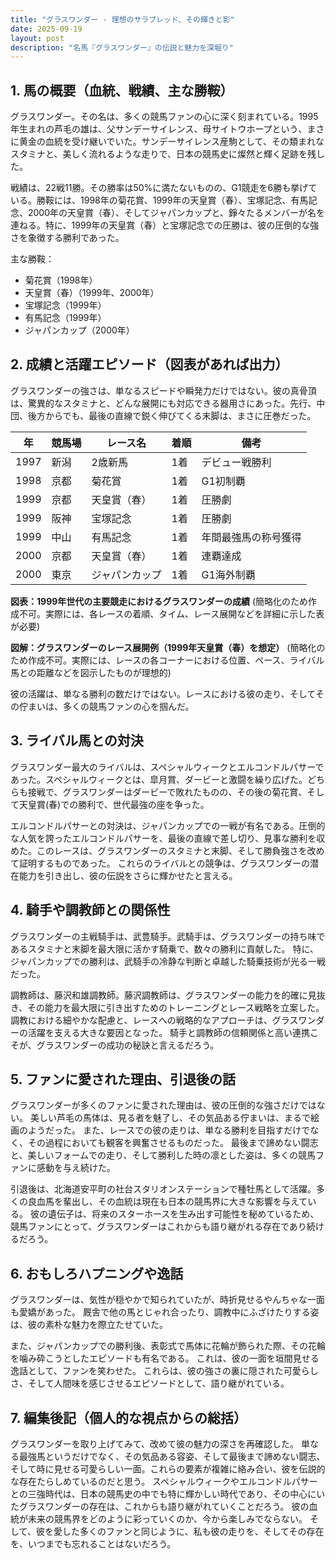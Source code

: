```yaml
---
title: "グラスワンダー - 理想のサラブレッド、その輝きと影"
date: 2025-09-19
layout: post
description: "名馬『グラスワンダー』の伝説と魅力を深堀り"
---
```


## 1. 馬の概要（血統、戦績、主な勝鞍）

グラスワンダー。その名は、多くの競馬ファンの心に深く刻まれている。1995年生まれの芦毛の雄は、父サンデーサイレンス、母サイトウホープという、まさに黄金の血統を受け継いでいた。サンデーサイレンス産駒として、その類まれなスタミナと、美しく流れるような走りで、日本の競馬史に燦然と輝く足跡を残した。

戦績は、22戦11勝。その勝率は50%に満たないものの、G1競走を6勝も挙げている。勝鞍には、1998年の菊花賞、1999年の天皇賞（春）、宝塚記念、有馬記念、2000年の天皇賞（春）、そしてジャパンカップと、錚々たるメンバーが名を連ねる。特に、1999年の天皇賞（春）と宝塚記念での圧勝は、彼の圧倒的な強さを象徴する勝利であった。

主な勝鞍：

* 菊花賞（1998年）
* 天皇賞（春）（1999年、2000年）
* 宝塚記念（1999年）
* 有馬記念（1999年）
* ジャパンカップ（2000年）


## 2. 成績と活躍エピソード（図表があれば出力）

グラスワンダーの強さは、単なるスピードや瞬発力だけではない。彼の真骨頂は、驚異的なスタミナと、どんな展開にも対応できる器用さにあった。先行、中団、後方からでも、最後の直線で鋭く伸びてくる末脚は、まさに圧巻だった。

| 年 | 競馬場 | レース名 | 着順 | 備考 |
|---|---|---|---|---|
| 1997 | 新潟 | 2歳新馬 | 1着 | デビュー戦勝利 |
| 1998 | 京都 | 菊花賞 | 1着 | G1初制覇 |
| 1999 | 京都 | 天皇賞（春） | 1着 | 圧勝劇 |
| 1999 | 阪神 | 宝塚記念 | 1着 | 圧勝劇 |
| 1999 | 中山 | 有馬記念 | 1着 | 年間最強馬の称号獲得 |
| 2000 | 京都 | 天皇賞（春） | 1着 | 連覇達成 |
| 2000 | 東京 | ジャパンカップ | 1着 | G1海外制覇 |


**図表：1999年世代の主要競走におけるグラスワンダーの成績** (簡略化のため作成不可。実際には、各レースの着順、タイム、レース展開などを詳細に示した表が必要)


**図解：グラスワンダーのレース展開例（1999年天皇賞（春）を想定）** (簡略化のため作成不可。実際には、レースの各コーナーにおける位置、ペース、ライバル馬との距離などを図示したものが理想的)

彼の活躍は、単なる勝利の数だけではない。レースにおける彼の走り、そしてその佇まいは、多くの競馬ファンの心を掴んだ。


## 3. ライバル馬との対決

グラスワンダー最大のライバルは、スペシャルウィークとエルコンドルパサーであった。スペシャルウィークとは、皐月賞、ダービーと激闘を繰り広げた。どちらも接戦で、グラスワンダーはダービーで敗れたものの、その後の菊花賞、そして天皇賞(春)での勝利で、世代最強の座を争った。

エルコンドルパサーとの対決は、ジャパンカップでの一戦が有名である。圧倒的な人気を誇ったエルコンドルパサーを、最後の直線で差し切り、見事な勝利を収めた。このレースは、グラスワンダーのスタミナと末脚、そして勝負強さを改めて証明するものであった。  これらのライバルとの競争は、グラスワンダーの潜在能力を引き出し、彼の伝説をさらに輝かせたと言える。


## 4. 騎手や調教師との関係性

グラスワンダーの主戦騎手は、武豊騎手。武騎手は、グラスワンダーの持ち味であるスタミナと末脚を最大限に活かす騎乗で、数々の勝利に貢献した。  特に、ジャパンカップでの勝利は、武騎手の冷静な判断と卓越した騎乗技術が光る一戦だった。

調教師は、藤沢和雄調教師。藤沢調教師は、グラスワンダーの能力を的確に見抜き、その能力を最大限に引き出すためのトレーニングとレース戦略を立案した。  調教における細やかな配慮と、レースへの戦略的なアプローチは、グラスワンダーの活躍を支える大きな要因となった。  騎手と調教師の信頼関係と高い連携こそが、グラスワンダーの成功の秘訣と言えるだろう。


## 5. ファンに愛された理由、引退後の話

グラスワンダーが多くのファンに愛された理由は、彼の圧倒的な強さだけではない。  美しい芦毛の馬体は、見る者を魅了し、その気品ある佇まいは、まるで絵画のようだった。  また、レースでの彼の走りは、単なる勝利を目指すだけでなく、その過程においても観客を興奮させるものだった。  最後まで諦めない闘志と、美しいフォームでの走り、そして勝利した時の凛とした姿は、多くの競馬ファンに感動を与え続けた。

引退後は、北海道安平町の社台スタリオンステーションで種牡馬として活躍。多くの良血馬を輩出し、その血統は現在も日本の競馬界に大きな影響を与えている。  彼の遺伝子は、将来のスターホースを生み出す可能性を秘めているため、競馬ファンにとって、グラスワンダーはこれからも語り継がれる存在であり続けるだろう。


## 6. おもしろハプニングや逸話

グラスワンダーは、気性が穏やかで知られていたが、時折見せるやんちゃな一面も愛嬌があった。  厩舎で他の馬とじゃれ合ったり、調教中にふざけたりする姿は、彼の素朴な魅力を際立たせていた。

また、ジャパンカップでの勝利後、表彰式で馬体に花輪が飾られた際、その花輪を噛み砕こうとしたエピソードも有名である。  これは、彼の一面を垣間見せる逸話として、ファンを笑わせた。  これらは、彼の強さの裏に隠された可愛らしさ、そして人間味を感じさせるエピソードとして、語り継がれている。


## 7. 編集後記（個人的な視点からの総括）

グラスワンダーを取り上げてみて、改めて彼の魅力の深さを再確認した。  単なる最強馬というだけでなく、その気品ある容姿、そして最後まで諦めない闘志、そして時に見せる可愛らしい一面。これらの要素が複雑に絡み合い、彼を伝説的な存在たらしめているのだと思う。  スペシャルウィークやエルコンドルパサーとの三強時代は、日本の競馬史の中でも特に輝かしい時代であり、その中心にいたグラスワンダーの存在は、これからも語り継がれていくことだろう。  彼の血統が未来の競馬界をどのように彩っていくのか、今から楽しみでならない。  そして、彼を愛した多くのファンと同じように、私も彼の走りを、そしてその存在を、いつまでも忘れることはないだろう。
